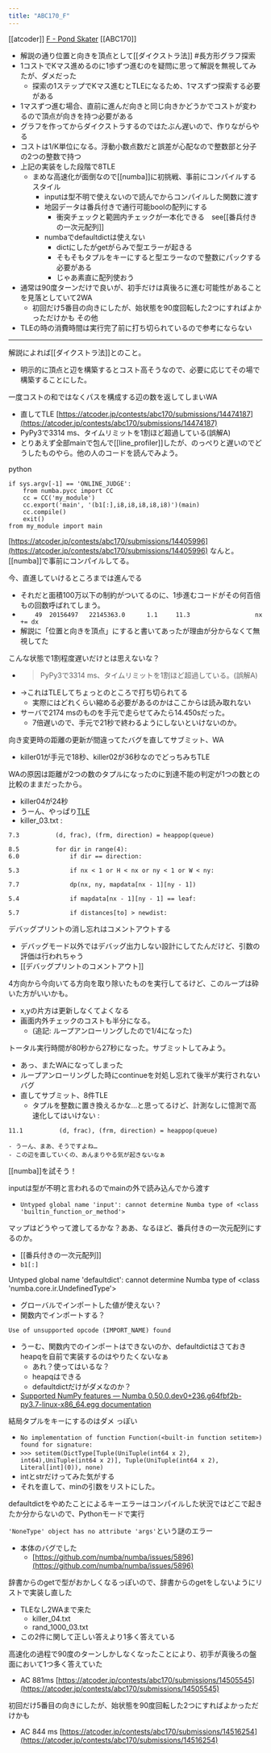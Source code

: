 ```yaml
---
title: "ABC170_F"
---
```


[[atcoder]] [F - Pond Skater](https://atcoder.jp/contests/abc170/tasks/abc170_f)  [[ABC170]]
- 解説の通り位置と向きを頂点として[[ダイクストラ法]] #長方形グラフ探索
- 1コストでKマス進めるのに1歩ずつ進むのを疑問に思って解説を無視してみたが、ダメだった
    - 探索の1ステップでKマス進むとTLEになるため、1マスずつ探索する必要がある
- 1マスずつ進む場合、直前に進んだ向きと同じ向きかどうかでコストが変わるので頂点が向きを持つ必要がある
- グラフを作ってからダイクストラするのではたぶん遅いので、作りながらやる
- コストは1/K単位になる。浮動小数点数だと誤差が心配なので整数部と分子の2つの整数で持つ
- 上記の実装をした段階で8TLE
    - まめな高速化が面倒なので[[numba]]に初挑戦、事前にコンパイルするスタイル
        - inputは型不明で使えないので読んでからコンパイルした関数に渡す
        - 地図データは番兵付きで通行可能boolの配列にする
            - 衝突チェックと範囲内チェックが一本化できる　see[[番兵付きの一次元配列]]
        - numbaでdefaultdictは使えない
            - dictにしたがgetがらみで型エラーが起きる
            - そもそもタプルをキーにすると型エラーなので整数にパックする必要がある
            - じゃあ素直に配列使おう
- 通常は90度ターンだけで良いが、初手だけは真後ろに進む可能性があることを見落としていて2WA
    - 初回だけ5番目の向きにしたが、始状態を90度回転した2つにすればよかっただけかも
その他
- TLEの時の消費時間は実行完了前に打ち切られているので参考にならない

-----
解説によれば[[ダイクストラ法]]とのこと。
- 明示的に頂点と辺を構築するとコスト高そうなので、必要に応じてその場で構築することにした。

一度コストの和ではなくパスを構成する辺の数を返してしまいWA
- 直してTLE [https://atcoder.jp/contests/abc170/submissions/14474187](https://atcoder.jp/contests/abc170/submissions/14474187)
- PyPy3で3314 ms、タイムリミットを1割ほど超過している(誤解A)
- とりあえず全部mainで包んで[[line_profiler]]したが、のっぺりと遅いのでどうしたものやら。他の人のコードを読んでみよう。

python

```
if sys.argv[-1] == 'ONLINE_JUDGE':
    from numba.pycc import CC
    cc = CC('my_module')
    cc.export('main', '(b1[:],i8,i8,i8,i8,i8)')(main)
    cc.compile()
    exit()
from my_module import main
```

[https://atcoder.jp/contests/abc170/submissions/14405996](https://atcoder.jp/contests/abc170/submissions/14405996)
なんと。 [[numba]]で事前にコンパイルしてる。

今、直進していけるところまでは進んでる
- それだと面積100万以下の制約がついてるのに、1歩進むコードがその何百倍もの回数呼ばれてしまう。
- `    49  20156497   22145363.0      1.1     11.3                  nx += dx`
- 解説に「位置と向きを頂点」にすると書いてあったが理由が分からなくて無視してた

こんな状態で1割程度遅いだけとは思えないな？
- > PyPy3で3314 ms、タイムリミットを1割ほど超過している。(誤解A)
- →これはTLEしてちょっとのところで打ち切られてる
    - 実際にはどれくらい縮める必要があるのかはここからは読み取れない
- サーバで2174 msのものを手元で走らせてみたら14.450sだった。
    - 7倍遅いので、手元で21秒で終わるようにしないといけないのか。

向き変更時の距離の更新が間違ってたバグを直してサブミット、WA
- killer01が手元で18秒、killer02が36秒なのでどっちみちTLE

WAの原因は距離が2つの数のタプルになったのに到達不能の判定が1つの数との比較のままだったから。
- killer04が24秒
- うーん、やっぱり[TLE](https://atcoder.jp/contests/abc170/submissions/14488691)
- killer_03.txt
:

```
7.3          (d, frac), (frm, direction) = heappop(queue) 

8.5          for dir in range(4):
6.0              if dir == direction:

5.3              if nx < 1 or H < nx or ny < 1 or W < ny:

7.7              dp(nx, ny, mapdata[nx - 1][ny - 1])

5.4              if mapdata[nx - 1][ny - 1] == leaf:

5.7              if distances[to] > newdist:
```

デバッグプリントの消し忘れはコメントアウトする
- デバッグモード以外ではデバッグ出力しない設計にしてたんだけど、引数の評価は行われちゃう
- [[デバッグプリントのコメントアウト]]

4方向から今向いてる方向を取り除いたものを実行してるけど、このループは砕いた方がいいかも。
- x,yの片方は更新しなくてよくなる
- 画面内外チェックのコストも半分になる。
    - (追記: ループアンローリングしたので1/4になった)

トータル実行時間が80秒から27秒になった。サブミットしてみよう。
- あっ、またWAになってしまった
- ループアンローリングした時にcontinueを対処し忘れて後半が実行されないバグ
- 直してサブミット、8件TLE
    - タプルを整数に置き換えるかな…と思ってるけど、計測なしに憶測で高速化してはいけない
:

```
11.1          (d, frac), (frm, direction) = heappop(queue)
```

    - うーん、まあ、そうですよね…
    - この辺を直していくの、あんまりやる気が起きないなぁ

[[numba]]を試そう！

inputは型が不明と言われるのでmainの外で読み込んでから渡す
- `Untyped global name 'input': cannot determine Numba type of <class 'builtin_function_or_method'>`

マップはどうやって渡してるかな？ああ、なるほど、番兵付きの一次元配列にするのか。
- [[番兵付きの一次元配列]]
- `b1[:]`

Untyped global name 'defaultdict': cannot determine Numba type of <class 'numba.core.ir.UndefinedType'>
- グローバルでインポートした値が使えない？
- 関数内でインポートする？

`Use of unsupported opcode (IMPORT_NAME) found`
- うーむ、関数内でのインポートはできないのか、defaultdictはさておきheapqを自前で実装するのはやりたくないなぁ
    - あれ？使ってはいるな？
    - heapqはできる
    - defaultdictだけがダメなのか？
- [Supported NumPy features — Numba 0.50.0.dev0+236.g64fbf2b-py3.7-linux-x86_64.egg documentation](https://numba.pydata.org/numba-doc/dev/reference/numpysupported.html)

結局タプルをキーにするのはダメ
っぽい
- `No implementation of function Function(<built-in function setitem>) found for signature:`
- `>>> setitem(DictType[Tuple(UniTuple(int64 x 2), int64),UniTuple(int64 x 2)], Tuple(UniTuple(int64 x 2), Literal[int](0)), none)`
- intとstrだけってみた気がする
- それを直して、minの引数をリストにした。

defaultdictをやめたことによるキーエラーはコンパイルした状況ではどこで起きたか分からないので、Pythonモードで実行

`'NoneType' object has no attribute 'args'`という謎のエラー
- 本体のバグでした
    - [https://github.com/numba/numba/issues/5896](https://github.com/numba/numba/issues/5896)

辞書からのgetで型がおかしくなるっぽいので、辞書からのgetをしないようにリストで実装し直した
- TLEなし2WAまで来た
    - killer_04.txt
    - rand_1000_03.txt
- この2件に関して正しい答えより1多く答えている

高速化の過程で90度のターンしかしなくなったことにより、初手が真後ろの盤面において1つ多く答えていた
- AC 881ms [https://atcoder.jp/contests/abc170/submissions/14505545](https://atcoder.jp/contests/abc170/submissions/14505545)

初回だけ5番目の向きにしたが、始状態を90度回転した2つにすればよかっただけかも
- AC 844 ms [https://atcoder.jp/contests/abc170/submissions/14516254](https://atcoder.jp/contests/abc170/submissions/14516254)
